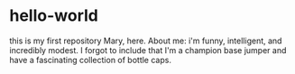# hello-world
this is my first repository
Mary, here. About me: i'm funny, intelligent, and incredibly modest. 
I forgot to include that I'm a champion base jumper and have a fascinating collection of bottle caps.
